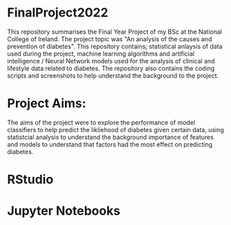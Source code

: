 # FinalProject2022
This repository summarises the Final Year Project of my BSc at the National College of Ireland. The project topic was "An analysis of the causes and prevention of diabetes". This repository contains; statistical anlaysis of data used during the project, machine learning algorithms and artificial intelligence / Neural Network models used for the analysis of clinical and lifestyle data related to diabetes. The repository also contains the coding scripts and screenshots to help understand the background to the project. 
# Project Aims:
The aims of the project were to explore the performance of model classifiers to help predict the likliehood of diabetes given certain data, using statistcial analysis to understand the background importance of features and models to understand that factors had the most effect on predicting diabetes. 
# RStudio

# Jupyter Notebooks
